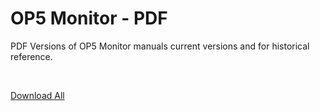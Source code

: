 # OP5 Monitor - PDF

PDF Versions of OP5 Monitor manuals current versions and for historical reference.

 

[Download All](/pages/downloadallattachments.action?pageId=16482327 "Download all the latest versions of attachments on this page as single zip file.")

